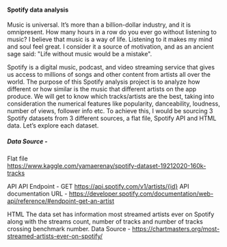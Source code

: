 #### Spotify data analysis

Music is universal. It’s more than a billion-dollar industry, and it is omnipresent. How many hours in a row do you ever go without listening to music? I believe that music is a way of life. Listening to it makes my mind and soul feel great. I consider it a source of motivation, and as an ancient sage said: "Life without music would be a mistake".

Spotify is a digital music, podcast, and video streaming service that gives us access to millions of songs and other content from artists all over the world. The purpose of this Spotify analysis project is to analyze how different or how similar is the music that different artists on the app produce. We will get to know which tracks/artists are the best, taking into consideration the numerical features like popularity, danceability, loudness, number of views, follower info etc. To achieve this, I would be sourcing 3 Spotify datasets from 3 different sources, a flat file, Spotify API and HTML data. Let’s explore each dataset. 

##### Data Source - 
Flat file  
https://www.kaggle.com/yamaerenay/spotify-dataset-19212020-160k-tracks

API 
API Endpoint - GET https://api.spotify.com/v1/artists/{id}
API documentation URL - https://developer.spotify.com/documentation/web-api/reference/#endpoint-get-an-artist

HTML 
The data set has information most streamed artists ever on Spotify along with the streams count, number of tracks and number of tracks crossing benchmark number. 
Data Source - https://chartmasters.org/most-streamed-artists-ever-on-spotify/
